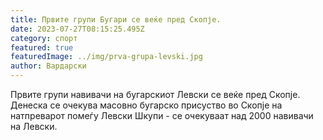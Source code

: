 ```yaml
---
title: Првите групи Бугари се веќе пред Скопје.
date: 2023-07-27T08:15:25.495Z
category: спорт
featured: true
featuredImage: ../img/prva-grupa-levski.jpg
author: Вардарски
---
```

Првите групи навивачи на бугарскиот Левски се веќе пред Скопје. Денеска се очекува масовно бугарско присуство во Скопје на натпреварот помеѓу Левски Шкупи - се очекуваат над 2000 навивачи на Левски.